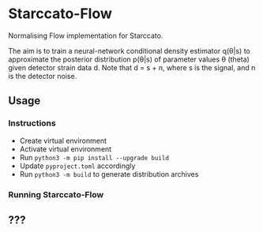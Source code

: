 # Starccato-Flow

Normalising Flow implementation for Starccato.

The aim is to train a neural-network conditional density estimator q(θ|s) to approximate the posterior distribution p(θ|s) of parameter values θ (theta) given detector strain data d. Note that d = s + n, where s is the signal, and n is the detector noise.

## Usage

### Instructions
- Create virtual environment
- Activate virtual environment
- Run `python3 -m pip install --upgrade build`
- Update `pyproject.toml` accordingly
- Run `python3 -m build` to generate distribution archives

### Running Starccato-Flow

## ??? 